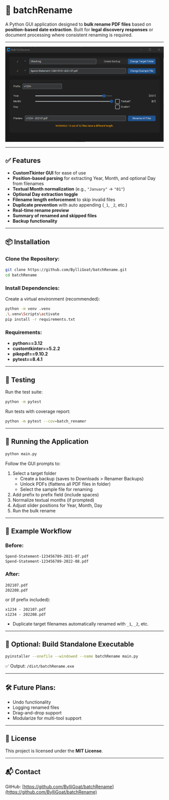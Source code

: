 # 📂 batchRename

A Python GUI application designed to **bulk rename PDF files** based on **position-based date extraction**. Built for **legal discovery responses** or document processing where consistent renaming is required.

---

![batchRename Screenshot](batchRename_Screenshot.png)

---
## ✅ Features
- **CustomTkinter GUI** for ease of use
- **Position-based parsing** for extracting Year, Month, and optional Day from filenames
- **Textual Month normalization** (e.g., `"January"` → `"01"`)
- **Optional Day extraction toggle**
- **Filename length enforcement** to skip invalid files
- **Duplicate prevention** with auto appending (`_1`, `_2`, etc.)
- **Real-time rename preview**
- **Summary of renamed and skipped files**
- **Backup functionality**

---

## 📦 Installation
### Clone the Repository:
```bash
git clone https://github.com/BylliGoat/batchRename.git
cd batchRename
```

### Install Dependencies:
Create a virtual environment (recommended):
```bash
python -m venv .venv
.\.venv\Scripts\activate
pip install -r requirements.txt
```

### Requirements:
- **python==3.12**
- **customtkinter==5.2.2**
- **pikepdf==9.10.2**
- **pytest==8.4.1**

---

## 🧪 Testing
Run the test suite:
```bash
python -m pytest
```

Run tests with coverage report:
```bash
python -m pytest --cov=batch_renamer
```

---

## 🚀 Running the Application
```bash
python main.py
```
Follow the GUI prompts to:
1. Select a target folder
   - Create a backup (saves to Downloads > Renamer Backups)
   - Unlock PDFs (flattens all PDF files in folder)
   - Select the sample file for renaming
2. Add prefix to prefix field (include spaces)
3. Normalize textual months (if prompted)
4. Adjust slider positions for Year, Month, Day
5. Run the bulk rename

---

## 🧠 Example Workflow
### Before:
```
Spend-Statement-123456789-2021-07.pdf
Spend-Statement-123456789-2022-08.pdf
```
### After:
```
202107.pdf
202208.pdf
```
or (if prefix included):
```
x1234 - 202107.pdf
x1234 - 202208.pdf
```

- Duplicate target filenames automatically renamed with `_1`, `_2`, etc.

---

## 🔨 Optional: Build Standalone Executable
```bash
pyinstaller --onefile --windowed --name batchRename main.py
```
✅ Output: `/dist/batchRename.exe`

---

## 🛠 Future Plans:
- Undo functionality
- Logging renamed files
- Drag-and-drop support
- Modularize for multi-tool support

---

## 📜 License
This project is licensed under the **MIT License**.

---

## 📬 Contact
GitHub: [https://github.com/BylliGoat/batchRename](https://github.com/BylliGoat/batchRename)